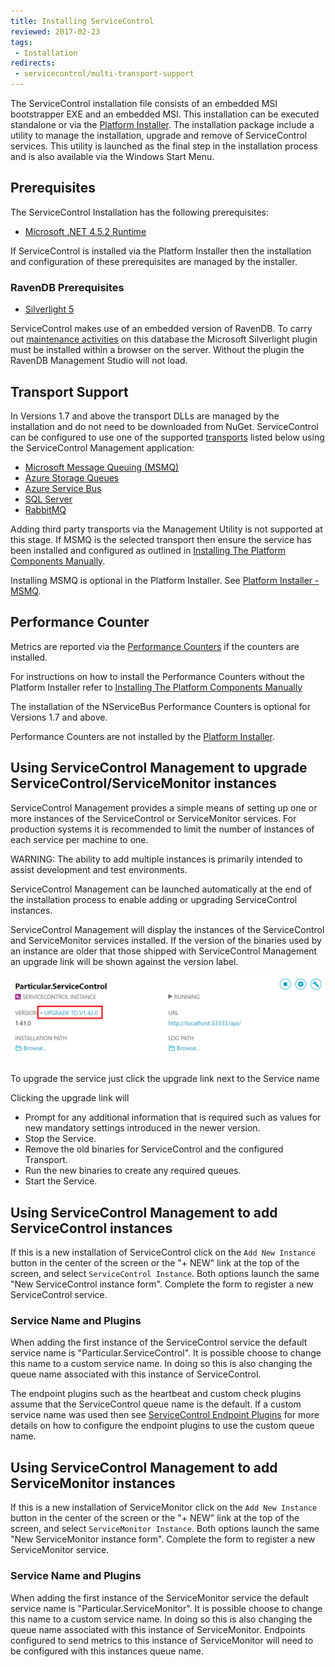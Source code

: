 ```yaml
---
title: Installing ServiceControl
reviewed: 2017-02-23
tags:
 - Installation
redirects:
 - servicecontrol/multi-transport-support
---
```


The ServiceControl installation file consists of an embedded MSI bootstrapper EXE and an embedded MSI. This installation can be executed standalone or via the [Platform Installer](/platform/installer/). The installation package include a utility to manage the installation, upgrade and remove of ServiceControl services. This utility is launched as the final step in the installation process and is also available via the Windows Start Menu.


## Prerequisites

The ServiceControl Installation has the following prerequisites:

 * [Microsoft .NET 4.5.2 Runtime](https://www.microsoft.com/en-us/download/details.aspx?id=42643)

If ServiceControl is installed via the Platform Installer then the installation and configuration of these prerequisites are managed by the installer.


### RavenDB Prerequisites

* [Silverlight 5](https://www.microsoft.com/silverlight/) 

ServiceControl makes use of an embedded version of RavenDB. To carry out [maintenance activities](/servicecontrol/use-ravendb-studio.md) on this database the Microsoft Silverlight plugin must be installed within a browser on the server. Without the plugin the RavenDB Management Studio will not load.


## Transport Support

In Versions 1.7 and above the transport DLLs are managed by the installation and do not need to be downloaded from NuGet. ServiceControl can be configured to use one of the supported [transports](/nservicebus/transports/) listed below using the ServiceControl Management application:

 * [Microsoft Message Queuing (MSMQ)](/nservicebus/msmq/)
 * [Azure Storage Queues](/nservicebus/azure-storage-queues/)
 * [Azure Service Bus](/nservicebus/azure-service-bus/)
 * [SQL Server](/nservicebus/sqlserver/)
 * [RabbitMQ](/nservicebus/rabbitmq/)

Adding third party transports via the Management Utility is not supported at this stage. If MSMQ is the selected transport then ensure the service has been installed and configured as outlined in [Installing The Platform Components Manually](/platform/installer/offline.md#platform-installer-components-nservicebus-prerequisites).

Installing MSMQ is optional in the Platform Installer. See [Platform Installer - MSMQ](/platform/installer/#select-items-to-install-configure-microsoft-message-queuing).


## Performance Counter

Metrics are reported via the [Performance Counters](/nservicebus/operations/performance-counters.md) if the counters are installed.

For instructions on how to install the Performance Counters without the Platform Installer refer to [Installing The Platform Components Manually](/platform/installer/offline.md)

The installation of the NServiceBus Performance Counters is optional for Versions 1.7 and above.

Performance Counters are not installed by the [Platform Installer](/platform/installer/).


## Using ServiceControl Management to upgrade ServiceControl/ServiceMonitor instances

ServiceControl Management provides a simple means of setting up one or more instances of the ServiceControl or ServiceMonitor services. For production systems it is recommended to limit the number of instances of each service per machine to one.

WARNING: The ability to add multiple instances is primarily intended to assist development and test environments.

ServiceControl Management can be launched automatically at the end of the installation process to enable adding or upgrading ServiceControl instances.

ServiceControl Management will display the instances of the ServiceControl and ServiceMonitor services installed. If the version of the binaries used by an instance are older that those shipped with ServiceControl Management an upgrade link will be shown against the version label.

![](managementutil-upgradelink.png 'width=500')

To upgrade the service just click the upgrade link next to the Service name

Clicking the upgrade link will

 * Prompt for any additional information that is required such as values for new mandatory settings introduced in the newer version.
 * Stop the Service.
 * Remove the old binaries for ServiceControl and the configured Transport.
 * Run the new binaries to create any required queues.
 * Start the Service.

## Using ServiceControl Management to add ServiceControl instances

If this is a new installation of ServiceControl click on the `Add New Instance` button in the center of the screen or the "+ NEW" link at the top of the screen, and select `ServiceControl Instance`. Both options launch the same "New ServiceControl instance form". Complete the form to register a new ServiceControl service.

### Service Name and Plugins

When adding the first instance of the ServiceControl service the default service name is "Particular.ServiceControl". It is possible choose to change this name to a custom service name. In doing so this is also changing the queue name associated with this instance of ServiceControl.

The endpoint plugins such as the heartbeat and custom check plugins assume that the ServiceControl queue name is the default. If a custom service name was used then see [ServiceControl Endpoint Plugins](/servicecontrol/plugins/) for more details on how to configure the endpoint plugins to use the custom queue name.

## Using ServiceControl Management to add ServiceMonitor instances

If this is a new installation of ServiceMonitor click on the `Add New Instance` button in the center of the screen or the "+ NEW" link at the top of the screen, and select `ServiceMonitor Instance`. Both options launch the same "New ServiceMonitor instance form". Complete the form to register a new ServiceMonitor service.

### Service Name and Plugins

When adding the first instance of the ServiceMonitor service the default service name is "Particular.ServiceMonitor". It is possible choose to change this name to a custom service name. In doing so this is also changing the queue name associated with this instance of ServiceMonitor. Endpoints configured to send metrics to this instance of ServiceMonitor will need to be configured with this instances queue name.
